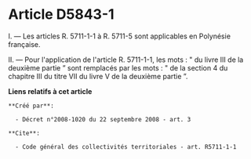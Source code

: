 # Article D5843-1

I. ― Les articles R. 5711-1-1 à R. 5711-5 sont applicables en Polynésie française. 

II. ― Pour l'application de l'article R. 5711-1-1, les mots : " du livre III de la deuxième partie ” sont remplacés par les
mots : " de la section 4 du chapitre III du titre VII du livre V de la deuxième partie ”.

**Liens relatifs à cet article**

	**Créé par**:

	  - Décret n°2008-1020 du 22 septembre 2008 - art. 3

	**Cite**:

	  - Code général des collectivités territoriales - art. R5711-1-1
